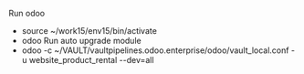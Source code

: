 Run odoo
- source ~/work15/env15/bin/activate
- odoo
Run auto upgrade module
- odoo -c ~/VAULT/vaultpipelines.odoo.enterprise/odoo/vault_local.conf -u website_product_rental --dev=all